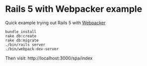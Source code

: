 # Rails 5 with Webpacker example


Quick example trying out Rails 5 with [Webpacker](https://github.com/rails/webpacker)

    bundle install
    rake db:create
    rake db:migrate
    ./bin/rails server
    ./bin/webpack-dev-server

Then visit:
http://localhost:3000/spa/index
